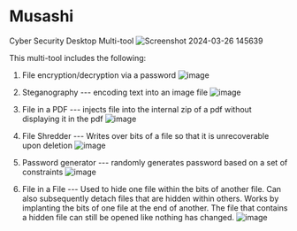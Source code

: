 # Musashi
Cyber Security Desktop Multi-tool
![Screenshot 2024-03-26 145639](https://github.com/EdoToji/Musashi/assets/48575959/0dba8200-8b80-4bf8-b5f8-03f9692d703e)

This multi-tool includes the following:
1. File encryption/decryption via a password
   ![image](https://github.com/EdoToji/Musashi/assets/48575959/46d84dcc-194f-4e4f-bc05-8da2a216a7eb)

2. Steganography ---
     encoding text into an image file
   ![image](https://github.com/EdoToji/Musashi/assets/48575959/25fc4929-f92d-499f-99cd-edb9626f5e54)

3. File in a PDF ---
     injects file into the internal zip of a pdf without displaying it in the pdf
   ![image](https://github.com/EdoToji/Musashi/assets/48575959/323268a1-8074-4ec9-a4e7-1a8137a860ca)
   
4. File Shredder ---
     Writes over bits of a file so that it is unrecoverable upon deletion
   ![image](https://github.com/EdoToji/Musashi/assets/48575959/53c64a12-c33e-4701-b68d-7f6cc2607e5f)

5. Password generator ---
     randomly generates password based on a set of constraints
   ![image](https://github.com/EdoToji/Musashi/assets/48575959/359b090b-e5eb-42e0-aaf0-e5939219d244)

6. File in a File ---
      Used to hide one file within the bits of another file. Can also subsequently detach files that are hidden within others. Works by implanting the bits of one file at the end of another. The file that contains a hidden file can still be opened like nothing has changed.
   ![image](https://github.com/EdoToji/Musashi/assets/48575959/54b749e4-6e55-47e1-bab6-dcbde95b3913)

